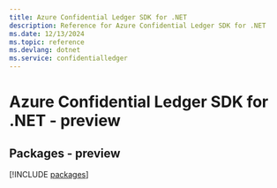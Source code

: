 ```yaml
---
title: Azure Confidential Ledger SDK for .NET
description: Reference for Azure Confidential Ledger SDK for .NET
ms.date: 12/13/2024
ms.topic: reference
ms.devlang: dotnet
ms.service: confidentialledger
---
```

# Azure Confidential Ledger SDK for .NET - preview
## Packages - preview
[!INCLUDE [packages](confidential-ledger-index.md)]